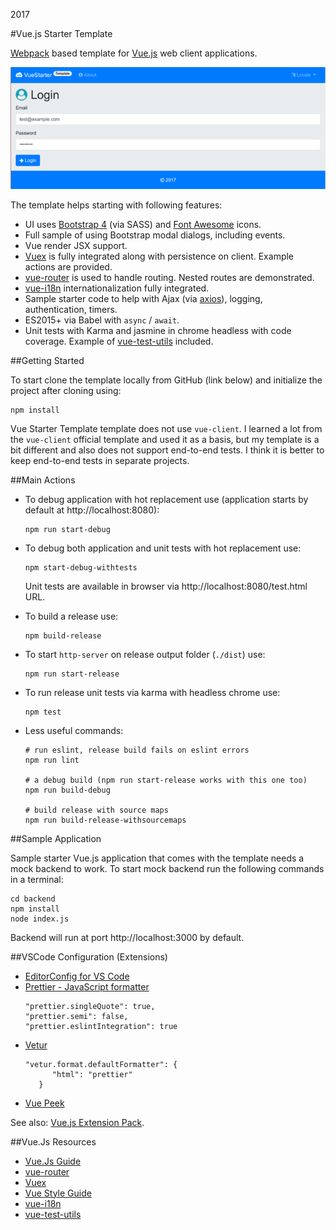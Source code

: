 2017

#Vue.js Starter Template

<!--- tags: javascript -->

[Webpack](https://webpack.js.org/) based template for [Vue.js](https://vuejs.org) web client applications.

![](r/vue-starter-template/app.png)

The template helps starting with following features:

* UI uses [Bootstrap 4](http://getbootstrap.com/) (via SASS) and [Font Awesome](http://fontawesome.io/icons/) icons.
* Full sample of using Bootstrap modal dialogs, including events.
* Vue render JSX support.
* [Vuex](https://vuex.vuejs.org/en/) is fully integrated along with persistence on client. Example actions are provided.
* [vue-router](https://router.vuejs.org/en/) is used to handle routing. Nested routes are demonstrated.
* [vue-i18n](http://kazupon.github.io/vue-i18n/en/) internationalization fully integrated.
* Sample starter code to help with Ajax (via [axios](https://github.com/axios/axios)), logging, authentication, timers.
* ES2015+ via Babel with `async` / `await`.
* Unit tests with Karma and jasmine in chrome headless with code coverage. Example of [vue-test-utils](https://vue-test-utils.vuejs.org/en/) included.

##Getting Started

To start clone the template locally from GitHub (link below) and initialize the project after cloning using:

```
npm install
```

Vue Starter Template template does not use `vue-client`. I learned a lot from the `vue-client` official template and used it as a basis, but my template is a bit different and also does not support end-to-end tests. I think it is better to keep end-to-end tests in separate projects.

##Main Actions

* To debug application with hot replacement use (application starts by default at http://localhost:8080):

    ```
    npm run start-debug
    ```

* To debug both application and unit tests with hot replacement use:

    ```
    npm start-debug-withtests
    ```
 
  Unit tests are available in browser via http://localhost:8080/test.html URL.

* To build a release use:

    ```
    npm build-release
    ```

* To start `http-server` on release output folder (`./dist`) use:

    ```
    npm run start-release
    ```

* To run release unit tests via karma with headless chrome use:

    ```
    npm test
    ```

* Less useful commands:

    ```
    # run eslint, release build fails on eslint errors
    npm run lint

    # a debug build (npm run start-release works with this one too)
    npm run build-debug

    # build release with source maps
    npm run build-release-withsourcemaps
    ```


##Sample Application

Sample starter Vue.js application that comes with the template needs a mock backend to work. To start mock backend run the following commands in a terminal:

```
cd backend
npm install
node index.js
```

Backend will run at port http://localhost:3000 by default.

##VSCode Configuration (Extensions)

* [EditorConfig for VS Code](https://marketplace.visualstudio.com/items?itemName=EditorConfig.EditorConfig)
* [Prettier - JavaScript formatter](https://marketplace.visualstudio.com/items?itemName=esbenp.prettier-vscode)
  ```
  "prettier.singleQuote": true,
  "prettier.semi": false,
  "prettier.eslintIntegration": true
  ```
* [Vetur](https://marketplace.visualstudio.com/items?itemName=octref.vetur)
  ```
  "vetur.format.defaultFormatter": {
        "html": "prettier"
     }
  ```
* [Vue Peek](https://marketplace.visualstudio.com/items?itemName=dariofuzinato.vue-peek)

See also: [Vue.js Extension Pack](https://marketplace.visualstudio.com/items?itemName=mubaidr.vuejs-extension-pack).

##Vue.Js Resources

* [Vue.Js Guide](https://vuejs.org/v2/guide/)
* [vue-router](https://router.vuejs.org/en/)
* [Vuex](https://vuex.vuejs.org/en/)
* [Vue Style Guide](https://vuejs.org/v2/style-guide/)
* [vue-i18n](http://kazupon.github.io/vue-i18n/en/)
* [vue-test-utils](https://vue-test-utils.vuejs.org/en/)



